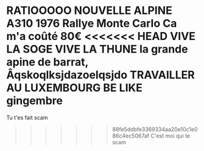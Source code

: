 RATIOOOOO
NOUVELLE ALPINE A310 1976 Rallye Monte Carlo
Ca m'a coûté 80€
<<<<<<< HEAD
VIVE LA SOGE
VIVE LA THUNE la grande apine de barrat,   Âqskoqlksjdazoelqsjdo
TRAVAILLER AU LUXEMBOURG BE LIKE gingembre
=======
Tu t'es fait scam
>>>>>>> 88fe5ddbfe3369334aa20e10c1e086c4ec5067af
C'est moi qui te scam 
